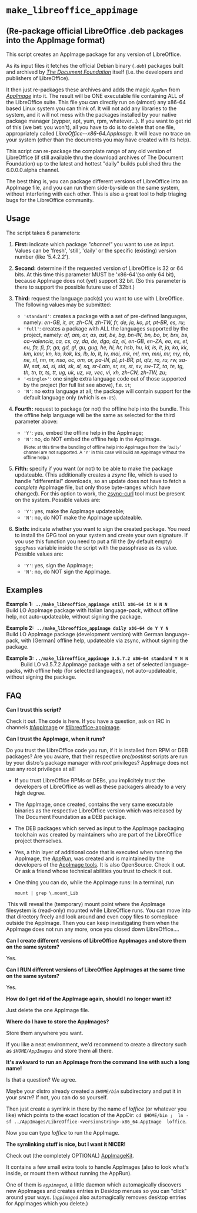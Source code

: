 # `make_libreoffice_appimage`
## (Re-package official LibreOffice .deb packages into the AppImage format)

This script creates an AppImage package for any version of LibreOffice.

As its input files it fetches the official Debian binary (*`.deb`*) packages built and archived by *[The Document Foundation](https://www.documentfoundation.org/)* itself (i.e. the developers and publishers of LibreOffice).

It then just re-packages these archives and adds the magic *`AppRun`* from *[AppImage](https://github.com/AppImage)* into it. The result will be ONE executable file containing ALL of the LibreOffice suite. This file you can directly run on (almost) any x86-64 based Linux system you can think of. It will not add any libraries to the system, and it will not mess with the packages installed by your native package manager (zypper, apt, yum, rpm, whatever...). If you want to get rid of this (we bet: you won't), all you have to do is to delete that one file, appropriately called *LibreOffice-<versionstring>-x86-64.AppImage*. It will leave no trace on your system (other than the documents you may have created with its help).

This script can re-package the complate range of any old version of LibreOffice (if still available thru the download archives of The Document Foundation) up to the latest and hottest "daily" builds published thru the 6.0.0.0.alpha channel.

The best thing is, you can package different versions of LibreOffice into an AppImage file, and you can run them side-by-side on the same system, without interfering with each other. This is also a great tool to help triaging bugs for the LibreOffice community.

## Usage

The script takes 6 parameters:

1. **First:**  indicate which package *"channel"* you want to use as input.
   Values can be 'fresh', 'still', 'daily' or the specific (existing) version number (like '5.4.2.2').

2. **Second:** determine if the requested version of LibreOffice is 32 or 64 bits.
   At this time this parameter MUST be 'x86-64'(so only 64 bit), because AppImage does not (yet) support 32 bit.
   (So this parameter is there to support the possible future use of 32bit.)

3. **Third:** request the language pack(s) you want to use with LibreOffice. The following values may be submitted:
   - `'standard'`: creates a package with a set of pre-defined languages, namely: *en-GB, it, ar, zh-CN, zh-TW, fr, de, ja, ko, pt, pt-BR, es, ru*;
   - `'full'`:  creates a package with ALL the languages supported by the project, namely: *af, am, ar, as, ast, be, bg, bn-IN, bn, bo, br, brx, bs, ca-valencia, ca, cs, cy, da, de, dgo, dz, el, en-GB, en-ZA, eo, es, et, eu, fa, fi, fr, ga, gd, gl, gu, gug, he, hi, hr, hsb, hu, id, is, it, ja, ka, kk, km, kmr, kn, ko, kok, ks, lb, lo, lt, lv, mai, mk, ml, mn, mni, mr, my, nb, ne, nl, nn, nr, nso, oc, om, or, pa-IN, pl, pt-BR, pt, qtz, ro, ru, rw, sa-IN, sat, sd, si, sid, sk, sl, sq, sr-Latn, sr, ss, st, sv, sw-TZ, ta, te, tg, th, tn, tr, ts, tt, ug, uk, uz, ve, vec, vi, xh, zh-CN, zh-TW, zu*;
   - `'<single>'`:  one single extra language code out of those supported by the project (for full list see above), f.e. `it`;
   - `'N'`:  no extra language at all; the package will contain support for the default language only (which is `en-US`).
   
4. **Fourth:** request to package (or not) the offline help into the bundle. This the offline help language will be the same as selected for the third parameter above:
   - `'Y'`:  yes, embed the offline help in the AppImage;
   - `'N'`:  no, do NOT embed the offline help in the AppImage.    
<sub>(Note: at this time the bundling of offline help into AppImages from the *'`daily`'* channel are not supported. A `'Y'` in this case will build an AppImage without the offline help.)</sub>

5. **Fifth:**  specify if you want (or not) to be able to make the package updateable. (This additionally creates a *zsync* file, which is used to handle "differential" downloads, so an update does not have to fetch a *complete* AppImage file, but only those byte-ranges which have changed). For this option to work, the [zsync-curl](https://github.com/AppImage/zsync-curl) tool must be present on the system. Possible values are:
   - `'Y'`:  yes, make the AppImage updateable;
   - `'N'`:  no, do NOT make the AppImage updateable.

6. **Sixth:** indicate whether you want to sign the created package. You need to install the GPG tool on your system and create your own signature. If you use this function you need to put a fill the (by default empty) `$gpgPass` variable inside the script with the passphrase as its value. Possible values are:
   - `'Y'`:  yes, sign the AppImage;
   - `'N'`:  no, do NOT sign the AppImage.


## Examples

**Example 1:**  **`../make_libreoffice_appimage still x86-64 it N N N`**
             Build LO AppImage package with Italian language-pack, without offline help, not auto-updateable, without signing the package.

**Example 2:**  **`../make_libreoffice_appimage daily x86-64 de Y Y N`**
             Build LO AppImage package (development version) with German language-pack, with (German) offline help, updateable via zsync, without signing the package.

**Example 3:**  **`../make_libreoffice_appimage 3.5.7.2 x86-64 standard Y N N`**
             Build LO v3.5.7.2 AppImage package with a set of selected language-packs, with offline help (for selected languages), not auto-updateable, without signing the package.

## FAQ

**Can I trust this script?**

Check it out. The code is here. If you have a question, ask on IRC in channels [#AppImage](https://webchat.freenode.net/?channels=appimage) or [#libreoffice-appimage](https://webchat.freenode.net/?channels=libreoffice-appimage).

**Can I trust the AppImage, when it runs?**

Do you trust the LibreOffice code you run, if it is installed from RPM or DEB packages? Are you aware, that their respective *pre/postinst* scripts are run by your distro's package manager with *root* privileges? AppImage does not use any root privileges at all!

* If you trust LibreOffice RPMs or DEBs, you implicitely trust the developers of LibreOffice as well as these packagers already to a very high degree.

* The AppImage, once created, contains the very same executable binaries as the respective LibreOffice version which was released by The Document Foundation as a DEB package.

* The DEB packages which served as input to the AppImage packaging toolchain was created by maintainers who are part of the LibreOffice project themselves.

* Yes, a thin layer of additional code that is executed when running the AppImage, the *[AppRun](https://github.com/AppImage/AppImageSpec/blob/master/draft.md#the-apprun-file)*, was created and is maintained by the developers of the [AppImage tools](https://github.com/AppImage). It is also OpenSource. Check it out. Or ask a friend whose technical abilities you trust to check it out.

* One thing you can do, while the AppImage runs:
  In a terminal, run
  
      mount | grep \.mount_Lib
  
  This will reveal the (temporary) mount point where the AppImage filesystem is (read-only) mounted while LibreOffice runs. You can move into that directory freely and look around and even copy files to someplace outside the AppImage. Then you can keep investigating them when the AppImage does not run any more, once you closed down LibreOffice....
  
**Can I create different versions of LibreOffice AppImages and store them on the same system?**

Yes.

**Can I RUN different versions of LibreOffice AppImages at the same time on the same system?**

Yes.

**How do I get rid of the AppImage again, should I no longer want it?**

Just delete the one AppImage file.

**Where do I have to store the AppImages?**

Store them anywhere you want.

If you like a neat environment, we'd recommend to create a directory such as *`$HOME/AppImages`* and store them all there.

**It's awkward to run an AppImage from the command line with such a long name!**

Is that a question? We agree.

Maybe your distro already created a *`$HOME/bin`* subdirectory and put it in your *`$PATH`*? If not, you can do so yourself.

Then just create a symlink in there by the name of *loffice* (or whatever you like) which points to the exact location of the AppDir: `cd $HOME/bin ;  ln -sf ../AppImages/LibreOffice-<versionstring>-x86_64.AppImage  loffice`.

Now you can type *loffice* to run the AppImage.

**The symlinking stuff is nice, but I want it NICER!**

Check out (the completely OPTIONAL) [AppImageKit](https://github.com/AppImage/AppImageKit).

It contains a few small extra tools to handle AppImages (also to look what's inside, or mount them without running the AppRun).

One of them is *`appimaged`*, a little daemon which automagically discovers new AppImages and creates entries in Desktop menues so you can "click" around your ways. (*`appimaged`* also automagically removes desktop entries for AppImages which you delete.)
